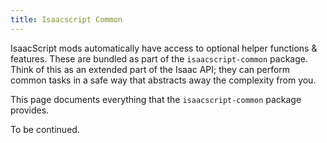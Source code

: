 ```yaml
---
title: Isaacscript Common
---
```


IsaacScript mods automatically have access to optional helper functions & features. These are bundled as part of the `isaacscript-common` package. Think of this as an extended part of the Isaac API; they can perform common tasks in a safe way that abstracts away the complexity from you.

This page documents everything that the `isaacscript-common` package provides.

To be continued.
